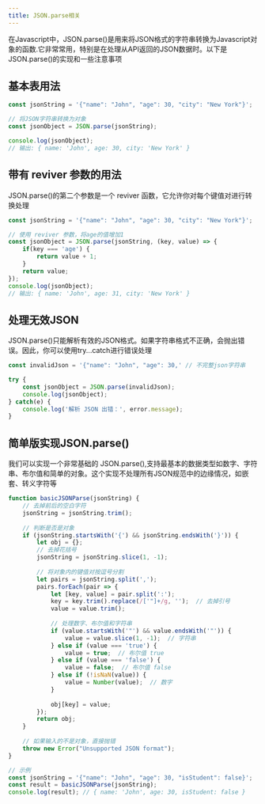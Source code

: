 ```yaml
---
title: JSON.parse相关
---
```

在Javascript中，JSON.parse()是用来将JSON格式的字符串转换为Javascript对象的函数.它非常常用，特别是在处理从API返回的JSON数据时。以下是JSON.parse()的实现和一些注意事项
## 基本表用法
```js
const jsonString = '{"name": "John", "age": 30, "city": "New York"}';

// 将JSON字符串转换为对象
const jsonObject = JSON.parse(jsonString);

console.log(jsonObject);
// 输出: { name: 'John', age: 30, city: 'New York' }
```
## 带有 reviver 参数的用法
JSON.parse()的第二个参数是一个 reviver 函数，它允许你对每个键值对进行转换处理
```js
const jsonString = '{"name": "John", "age": 30, "city": "New York"}';

// 使用 reviver 参数，将age的值增加1
const jsonObject = JSON.parse(jsonString, (key, value) => {
    if(key === 'age') {
        return value + 1;
    }
    return value;
});
console.log(jsonObject);
// 输出: { name: 'John', age: 31, city: 'New York' }
```
## 处理无效JSON
JSON.parse()只能解析有效的JSON格式。如果字符串格式不正确，会抛出错误。因此，你可以使用try...catch进行错误处理
```js
const invalidJson = '{"name": "John", "age": 30,' // 不完整json字符串

try {
    const jsonObject = JSON.parse(invalidJson);
    console.log(jsonObject);
} catch(e) {
    console.log('解析 JSON 出错：', error.message);
}
```
## 简单版实现JSON.parse()
我们可以实现一个非常基础的 JSON.parse(),支持最基本的数据类型如数字、字符串、布尔值和简单的对象。这个实现不处理所有JSON规范中的边缘情况，如嵌套、转义字符等
```js
function basicJSONParse(jsonString) {
    // 去掉前后的空白字符
    jsonString = jsonString.trim();
    
    // 判断是否是对象
    if (jsonString.startsWith('{') && jsonString.endsWith('}')) {
        let obj = {};
        // 去掉花括号
        jsonString = jsonString.slice(1, -1);
        
        // 将对象内的键值对按逗号分割
        let pairs = jsonString.split(',');
        pairs.forEach(pair => {
            let [key, value] = pair.split(':');
            key = key.trim().replace(/['"]+/g, '');  // 去掉引号
            value = value.trim();
            
            // 处理数字、布尔值和字符串
            if (value.startsWith('"') && value.endsWith('"')) {
                value = value.slice(1, -1);  // 字符串
            } else if (value === 'true') {
                value = true;  // 布尔值 true
            } else if (value === 'false') {
                value = false;  // 布尔值 false
            } else if (!isNaN(value)) {
                value = Number(value);  // 数字
            }
            
            obj[key] = value;
        });
        return obj;
    }
    
    // 如果输入的不是对象，直接抛错
    throw new Error("Unsupported JSON format");
}

// 示例
const jsonString = '{"name": "John", "age": 30, "isStudent": false}';
const result = basicJSONParse(jsonString);
console.log(result); // { name: 'John', age: 30, isStudent: false }
```
